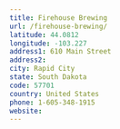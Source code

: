 ```yaml
---
title: Firehouse Brewing
url: /firehouse-brewing/
latitude: 44.0812
longitude: -103.227
address1: 610 Main Street
address2: 
city: Rapid City
state: South Dakota
code: 57701
country: United States
phone: 1-605-348-1915
website: 
---
```


